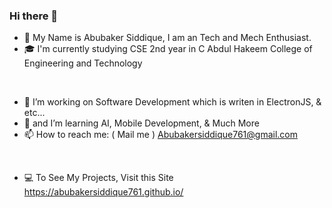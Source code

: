 ### Hi there 👋

- 👋 My Name is Abubaker Siddique, I am an Tech and Mech Enthusiast. 
- 🎓 I'm currently studying CSE 2nd year in C Abdul Hakeem College of Engineering and Technology

<br/>

- 🔭 I’m working on Software Development which is writen in ElectronJS, & etc...
- 🌱 and I’m learning AI, Mobile Development, & Much More
- 📫 How to reach me: ( Mail me ) Abubakersiddique761@gmail.com

<br/>

- 💻 To See My Projects, Visit this Site https://abubakersiddique761.github.io/
